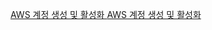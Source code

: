 <a href="https://repost.aws/ko/knowledge-center/create-and-activate-aws-account">AWS 계정 생성 및 활성화
[AWS 계정 생성 및 활성화](https://repost.aws/ko/knowledge-center/create-and-activate-aws-account)
